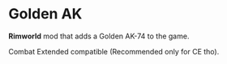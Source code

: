 # Golden AK

**Rimworld** mod that adds a Golden AK-74 to the game.

Combat Extended compatible (Recommended only for CE tho).